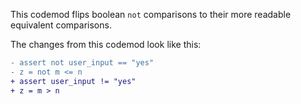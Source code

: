 This codemod flips boolean `not` comparisons to their more readable equivalent comparisons.

The changes from this codemod look like this:

```diff
- assert not user_input == "yes"
- z = not m <= n
+ assert user_input != "yes"
+ z = m > n
```
